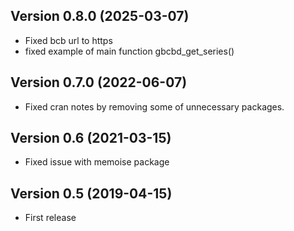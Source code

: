 ## Version 0.8.0  (2025-03-07)

- Fixed bcb url to https
- fixed  example of main function gbcbd_get_series()

## Version 0.7.0  (2022-06-07)

- Fixed cran notes by removing some of unnecessary packages.

## Version 0.6  (2021-03-15)

- Fixed issue with memoise package

## Version 0.5  (2019-04-15)

- First release
